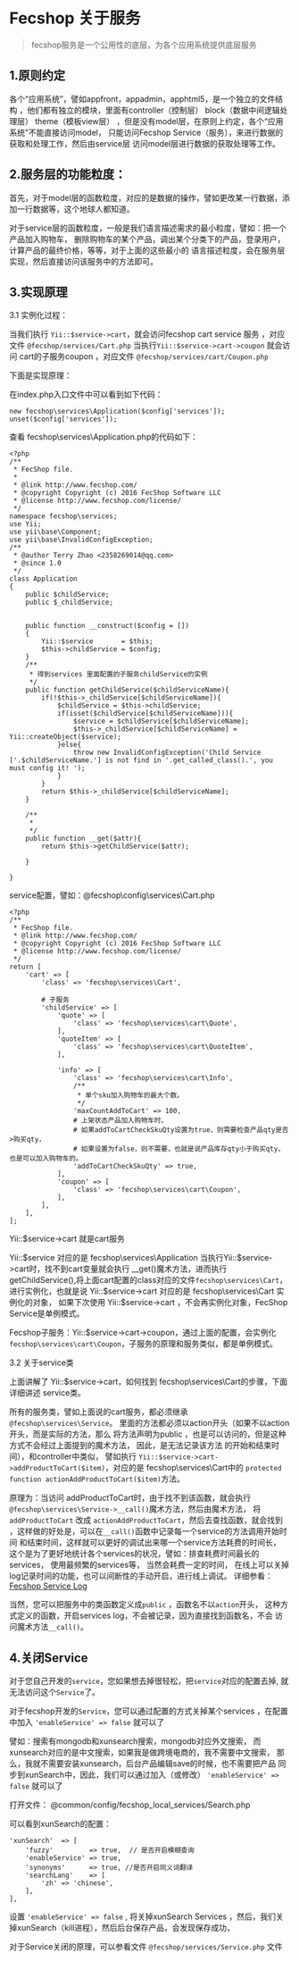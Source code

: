 Fecshop 关于服务
=================

> fecshop服务是一个公用性的底层，为各个应用系统提供底层服务

1.原则约定
----------

各个“应用系统”，譬如appfront，appadmin，apphtml5，是一个独立的文件结构
，他们都有独立的模块，里面有controller（控制层） block（数据中间逻辑处理层） theme（模板view层）
，但是没有model层，在原则上约定，各个“应用系统”不能直接访问model，
只能访问Fecshop Service（服务），来进行数据的获取和处理工作，然后由service层
访问model层进行数据的获取处理等工作。


2.服务层的功能粒度：
------------------

首先，对于model层的函数粒度，对应的是数据的操作，譬如更改某一行数据，添加一行数据等，这个地球人都知道。

对于service层的函数粒度，一般是我们语言描述需求的最小粒度，譬如：把一个产品加入购物车，
删除购物车的某个产品，调出某个分类下的产品，登录用户，计算产品的最终价格，等等，对于上面的这些最小的
语言描述粒度，会在服务层实现，然后直接访问该服务中的方法即可。

3.实现原理
---------

3.1 实例化过程：

当我们执行 `Yii::$service->cart`，就会访问fecshop cart service 服务
，对应文件 `@fecshop/services/Cart.php`
当执行`Yii::$service->cart->coupon` 就会访问 cart的子服务coupon
，对应文件 `@fecshop/services/cart/Coupon.php`

下面是实现原理：

在index.php入口文件中可以看到如下代码：

```
new fecshop\services\Application($config['services']);
unset($config['services']);
```

查看 fecshop\services\Application.php的代码如下：

```
<?php
/**
 * FecShop file.
 *
 * @link http://www.fecshop.com/
 * @copyright Copyright (c) 2016 FecShop Software LLC
 * @license http://www.fecshop.com/license/
 */
namespace fecshop\services;
use Yii;
use yii\base\Component;
use yii\base\InvalidConfigException;
/**
 * @author Terry Zhao <2358269014@qq.com>
 * @since 1.0
 */
class Application
{
	public $childService;
	public $_childService;
	
	
	public function __construct($config = [])
    {
        Yii::$service 		= $this;
        $this->childService = $config;
    }
	/**
	 * 得到services 里面配置的子服务childService的实例
	 */
	public function getChildService($childServiceName){
		if(!$this->_childService[$childServiceName]){
			$childService = $this->childService;
			if(isset($childService[$childServiceName])){
				$service = $childService[$childServiceName];
				$this->_childService[$childServiceName] = Yii::createObject($service);
			}else{
				throw new InvalidConfigException('Child Service ['.$childServiceName.'] is not find in '.get_called_class().', you must config it! ');
			}
		}
		return $this->_childService[$childServiceName];
	}
	
	/**
	 * 
	 */
	public function __get($attr){
		return $this->getChildService($attr);
		
	}
	
}
```


service配置，譬如：@fecshop\config\services\Cart.php

```
<?php
/**
 * FecShop file.
 * @link http://www.fecshop.com/
 * @copyright Copyright (c) 2016 FecShop Software LLC
 * @license http://www.fecshop.com/license/
 */
return [
	'cart' => [
		'class' => 'fecshop\services\Cart',
		
		# 子服务
		'childService' => [
			'quote' => [
				'class' => 'fecshop\services\cart\Quote',
			],
			'quoteItem' => [
				'class' => 'fecshop\services\cart\QuoteItem',
			],
			
			'info' => [
				'class' => 'fecshop\services\cart\Info',
				/**
				 * 单个sku加入购物车的最大个数。
				 */
				'maxCountAddToCart' => 100,
				# 上架状态产品加入购物车时，
				# 如果addToCartCheckSkuQty设置为true，则需要检查产品qty是否>购买qty，
				# 如果设置为false，则不需要，也就是说产品库存qty小于购买qty，也是可以加入购物车的。
				'addToCartCheckSkuQty' => true,
			],
			'coupon' => [
				'class' => 'fecshop\services\cart\Coupon',
			],
		],
	],
];
```

Yii::$service->cart 就是cart服务

Yii::$service 对应的是 fecshop\services\Application
当执行Yii::$service->cart时，找不到cart变量就会执行 __get()魔术方法，进而执行
getChildService(),将上面cart配置的class对应的文件`fecshop\services\Cart`，
进行实例化，也就是说 Yii::$service->cart 对应的是 fecshop\services\Cart 实例化的对象，
如果下次使用 Yii::$service->cart ，不会再实例化对象，FecShop Service是单例模式。

Fecshop子服务：Yii::$service->cart->coupon，通过上面的配置，会实例化
`fecshop\services\cart\Coupon`，子服务的原理和服务类似，都是单例模式。

3.2 关于service类

上面讲解了
Yii::$service->cart，如何找到 fecshop\services\Cart的步骤，下面详细讲述
service类。

所有的服务类，譬如上面说的cart服务，都必须继承
`@fecshop\services\Service`。
里面的方法都必须以action开头（如果不以action开头，而是实际的方法，那么
将方法声明为public ，也是可以访问的，但是这种方式不会经过上面提到的魔术方法，
因此，是无法记录该方法
的开始和结束时间），和controller中类似，
譬如执行  `Yii::$service->cart->addProductToCart($item)`，对应的是
fecshop\services\Cart中的 `protected function actionAddProductToCart($item)`方法。

原理为：当访问 addProductToCart时，由于找不到该函数，就会执行
`@fecshop\services\Service->__call()`魔术方法，然后由魔术方法，
将 `addProductToCart` 改成  `actionAddProductToCart`，然后去查找函数，就会找到
，这样做的好处是，可以在`__call()`函数中记录每一个service的方法调用开始时间
和结束时间，这样就可以更好的调试出来哪一个service方法耗费的时间长，
这个是为了更好地统计各个services的状况，譬如：排查耗费时间最长的services，
使用最频繁的services等，
当然会耗费一定的时间，
在线上可以关掉log记录时间的功能，也可以间断性的手动开启，进行线上调试。
详细参看：[Fecshop Service Log](fecshop-service-log.md)

当然，您可以把服务中的类函数定义成`public` ，函数名不以`action`开头，
这种方式定义的函数，开启services log，不会被记录，因为直接找到函数名，不会
访问魔术方法`__call()`。



4.关闭Service
---------

对于您自己开发的`service`，您如果想去掉很轻松，把`service`对应的配置去掉,
就无法访问这个`Service`了。

对于fecshop开发的`Service`，您可以通过配置的方式关掉某个services
，在配置中加入 `'enableService' => false`  就可以了


譬如：搜索有mongodb和xunsearch搜索，mongodb对应外文搜索，
而xunsearch对应的是中文搜索，如果我是做跨境电商的，我不需要中文搜索，
那么，我就不需要安装xunsearch，后台产品编辑save的时候，也不需要把产品
同步到xunSearch中，因此，我们可以通过加入（或修改） `'enableService' => false`
就可以了

打开文件： @common/config/fecshop_local_services/Search.php

可以看到xunSearch的配置：

```
'xunSearch'  => [
    'fuzzy'         => true,  // 是否开启模糊查询
    'enableService' => true,
    'synonyms'      => true, //是否开启同义词翻译
    'searchLang'    => [
        'zh' => 'chinese',
    ],
],
```

设置 `'enableService' => false` , 将关掉xunSearch Services
，然后，我们关掉xunSearch（kill进程），然后后台保存产品，会发现保存成功，


对于Service关闭的原理，可以参看文件 `@fecshop/services/Service.php` 文件











